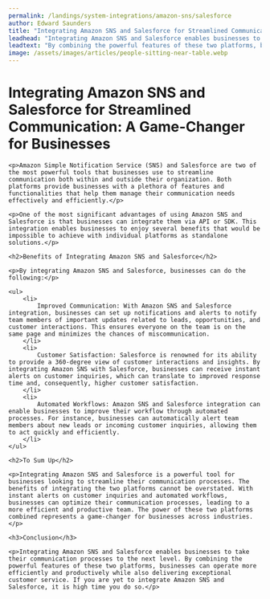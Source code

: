 ```yaml
---
permalink: /landings/system-integrations/amazon-sns/salesforce
author: Edward Saunders
title: "Integrating Amazon SNS and Salesforce for Streamlined Communication: A Game-Changer for Businesses"
leadhead: "Integrating Amazon SNS and Salesforce enables businesses to take their communication processes to the next level"
leadtext: "By combining the powerful features of these two platforms, businesses can operate more efficiently and productively while also delivering exceptional customer service. If you are yet to integrate Amazon SNS and Salesforce, it is high time you do so."
image: /assets/images/articles/people-sitting-near-table.webp
---
```

<div class="arttext">	<h1>Integrating Amazon SNS and Salesforce for Streamlined Communication: A Game-Changer for Businesses</h1>

	<p>Amazon Simple Notification Service (SNS) and Salesforce are two of the most powerful tools that businesses use to streamline communication both within and outside their organization. Both platforms provide businesses with a plethora of features and functionalities that help them manage their communication needs effectively and efficiently.</p>

	<p>One of the most significant advantages of using Amazon SNS and Salesforce is that businesses can integrate them via API or SDK. This integration enables businesses to enjoy several benefits that would be impossible to achieve with individual platforms as standalone solutions.</p>

	<h2>Benefits of Integrating Amazon SNS and Salesforce</h2>

	<p>By integrating Amazon SNS and Salesforce, businesses can do the following:</p>

	<ul>
		<li>
			Improved Communication: With Amazon SNS and Salesforce integration, businesses can set up notifications and alerts to notify team members of important updates related to leads, opportunities, and customer interactions. This ensures everyone on the team is on the same page and minimizes the chances of miscommunication.
		</li>
		<li>
			Customer Satisfaction: Salesforce is renowned for its ability to provide a 360-degree view of customer interactions and insights. By integrating Amazon SNS with Salesforce, businesses can receive instant alerts on customer inquiries, which can translate to improved response time and, consequently, higher customer satisfaction.
		</li>
		<li>
			Automated Workflows: Amazon SNS and Salesforce integration can enable businesses to improve their workflow through automated processes. For instance, businesses can automatically alert team members about new leads or incoming customer inquiries, allowing them to act quickly and efficiently.
		</li>
	</ul>

	<h2>To Sum Up</h2>

	<p>Integrating Amazon SNS and Salesforce is a powerful tool for businesses looking to streamline their communication processes. The benefits of integrating the two platforms cannot be overstated. With instant alerts on customer inquiries and automated workflows, businesses can optimize their communication processes, leading to a more efficient and productive team. The power of these two platforms combined represents a game-changer for businesses across industries.</p>

	<h3>Conclusion</h3>

	<p>Integrating Amazon SNS and Salesforce enables businesses to take their communication processes to the next level. By combining the powerful features of these two platforms, businesses can operate more efficiently and productively while also delivering exceptional customer service. If you are yet to integrate Amazon SNS and Salesforce, it is high time you do so.</p>
</div>